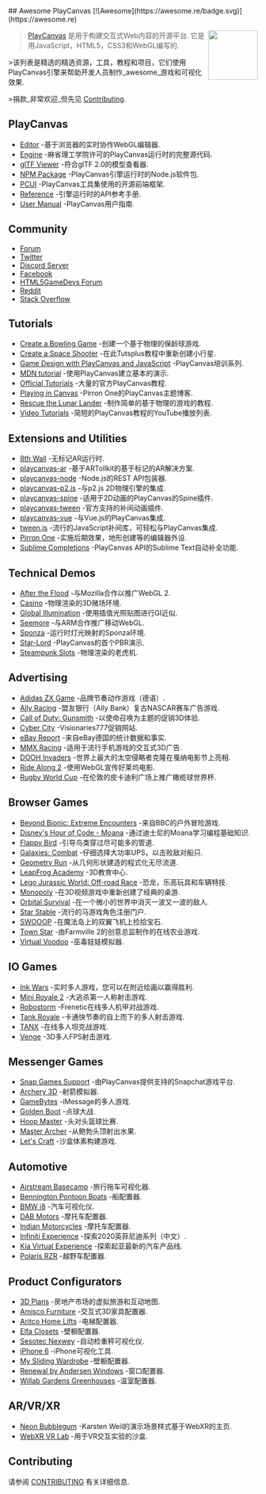 <div class="github-widget" data-repo="playcanvas/awesome-playcanvas"></div>
<script async src="https://pagead2.googlesyndication.com/pagead/js/adsbygoogle.js"></script><ins class="adsbygoogle" style="display:block" data-ad-client="ca-pub-6890694312814945" data-ad-slot="5473692530" data-ad-format="auto"  data-full-width-responsive="true"></ins><script>(adsbygoogle = window.adsbygoogle || []).push({});</script>
## Awesome PlayCanvas [![Awesome](https://awesome.re/badge.svg)](https://awesome.re)

> <img src="https://raw.githubusercontent.com/playcanvas/awesome-playcanvas/master/playcanvas-logo.png" align="right" width="100">
>
> [PlayCanvas](https://playcanvas.com/) 是用于构建交互式Web内容的开源平台. 它是用JavaScript，HTML5，CSS3和WebGL编写的.
>
&gt;该列表是精选的精选资源，工具，教程和项目，它们使用PlayCanvas引擎来帮助开发人员制作_awesome_游戏和可视化效果.
>
&gt;捐款_非常欢迎_但先见 [Contributing](#contributing).



## PlayCanvas

- [Editor](https://playcanvas.com/) -基于浏览器的实时协作WebGL编辑器.
- [Engine](https://github.com/playcanvas/engine) -麻省理工学院许可的PlayCanvas运行时的完整源代码.
- [glTF Viewer](https://playcanvas.com/viewer) -符合glTF 2.0的模型查看器.
- [NPM Package](https://www.npmjs.com/package/playcanvas) -PlayCanvas引擎运行时的Node.js软件包.
- [PCUI](http://playcanvas.github.io/pcui/) -PlayCanvas工具集使用的开源前端框架.
- [Reference](https://developer.playcanvas.com/en/api/) -引擎运行时的API参考手册.
- [User Manual](https://developer.playcanvas.com/en/user-manual/) -PlayCanvas用户指南.

## Community

- [Forum](https://forum.playcanvas.com/)
- [Twitter](https://twitter.com/playcanvas)
- [Discord Server](https://discord.gg/RSaMRzg)
- [Facebook](https://www.facebook.com/playcanvas/)
- [HTML5GameDevs Forum](https://www.html5gamedevs.com/tags/playcanvas/)
- [Reddit](https://www.reddit.com/r/PlayCanvas/)
- [Stack Overflow](https://stackoverflow.com/questions/tagged/playcanvas)

## Tutorials

- [Create a Bowling Game](https://www.gamefromscratch.com/post/2017/05/25/PlayCanvas-Engine-Revisited.aspx) -创建一个基于物理的保龄球游戏.
- [Create a Space Shooter](https://gamedevelopment.tutsplus.com/tutorials/create-a-space-shooter-with-playcanvas-part-1--cms-28066) -在此Tutsplus教程中重新创建小行星.
- [Game Design with PlayCanvas and JavaScript](https://www.codemahal.com/tutorials/playcanvas/) -PlayCanvas培训系列.
- [MDN tutorial](https://developer.mozilla.org/en-US/docs/Games/Techniques/3D_on_the_web/Building_up_a_basic_demo_with_PlayCanvas) -使用PlayCanvas建立基本的演示.
- [Official Tutorials](https://developer.playcanvas.com/en/tutorials/) -大量的官方PlayCanvas教程.
- [Playing in Canvas](http://pirron.one/playingincanvas/) -Pirron One的PlayCanvas主题博客.
- [Rescue the Lunar Lander](https://medium.com/@omar4ur/rescue-the-lunar-lander-a-coderdojo-tutorial-5217d463e26a) -制作简单的基于物理的游戏的教程.
- [Video Tutorials](https://www.youtube.com/playlist?list=PLy57qL2R3Z6NlBQBEMnjVPT0iz320i4Ko) -简短的PlayCanvas教程的YouTube播放列表.

## Extensions and Utilities

- [8th Wall](https://www.8thwall.com/docs/web/#getting-started-with-playcanvas) -无标记AR运行时.
- [playcanvas-ar](https://github.com/playcanvas/playcanvas-ar) -基于ARTollkit的基于标记的AR解决方案.
- [playcanvas-node](https://github.com/yushimatenjin/playcanvas-node) -Node.js的REST API包装器.
- [playcanvas-p2.js](https://github.com/playcanvas/playcanvas-p2.js) -与p2.js 2D物理引擎的集成.
- [playcanvas-spine](https://github.com/playcanvas/playcanvas-spine) -适用于2D动画的PlayCanvas的Spine插件.
- [playcanvas-tween](https://github.com/playcanvas/playcanvas-tween) -官方支持的补间动画插件.
- [playcanvas-vue](https://github.com/isobolewski/playcanvas-vue) -与Vue.js的PlayCanvas集成.
- [tween.js](https://github.com/tweenjs/tween.js/) -流行的JavaScript补间库，可轻松与PlayCanvas集成.
- [Pirron One](https://pic.pirron-rodon.one) -实施后期效果，地形创建等的编辑器外设.
- [Sublime Completions](https://github.com/playcanvas/sublime-completions) -PlayCanvas API的Sublime Text自动补全功能.

## Technical Demos

- [After the Flood](https://playcanv.as/p/44MRmJRU/) -与Mozilla合作以推广WebGL 2.
- [Casino](https://playcanv.as/p/LpmXGUe6/) -物理渲染的3D赌场环境.
- [Global Illumination](https://playcanv.as/p/ZV4PW6wr/) -使用插值光照贴图进行GI近似.
- [Seemore](https://playcanv.as/p/MflWvdTW/) -与ARM合作推广移动WebGL.
- [Sponza](https://playcanv.as/p/txPePQvy/) -运行时灯光映射的Sponza环境.
- [Star-Lord](https://playcanv.as/p/SA7hVBLt/) -PlayCanvas的首个PBR演示.
- [Steampunk Slots](https://playcanv.as/p/nL1dYbMv) -物理渲染的老虎机.

## Advertising

- [Adidas ZX Game](https://zx-game.de) -品牌节奏动作游戏（德语）.
- [Ally Racing](https://www.allyracer.com/) -盟友银行（Ally Bank）复古NASCAR赛车广告游戏.
- [Call of Duty: Gunsmith](http://gun.playcanvas.com/) -以使命召唤为主题的促销3D体验.
- [Cyber City](https://vz777.com/cybercity/index.html) -Visionaries777促销网站.
- [eBay Report](https://www.ebay-report.de/) -来自eBay德国的统计数据和事实.
- [MMX Racing](http://mmx.playcanvas.com/?truck=johncena) -适用于流行手机游戏的交互式3D广告.
- [DOOH Invaders](https://vimeo.com/136313614) -世界上最大的太空侵略者克隆在戛纳电影节上亮相.
- [Ride Along 2](https://vimeo.com/152996271) -使用WebGL宣传好莱坞电影.
- [Rugby World Cup](https://www.youtube.com/watch?v=onOJBCC8R7A) -在伦敦的皮卡迪利广场上推广橄榄球世界杯.

## Browser Games

- [Beyond Bionic: Extreme Encounters](https://www.bbc.co.uk/cbbc/games/beyond-bionic-extreme-encounters) -来自BBC的户外冒险游戏.
- [Disney's Hour of Code - Moana](http://partners.disney.com/hour-of-code) -通过迪士尼的Moana学习编程基础知识.
- [Flappy Bird](https://playcanv.as/p/2OlkUaxF/) -引导鸟类穿过尽可能多的管道.
- [Galaxies: Combat](https://playcanv.as/p/Ikq6Uk6A/) -仔细选择大功率UPS，以击败敌对船只.
- [Geometry Run](https://www.gamee.com/game/geometryrun) -从几何形状建造的程式化无尽流道.
- [LeapFrog Academy](https://www.leapfrog.com/en-us/app-center/everywhere/landing.jsp) -3D教育中心.
- [Lego Jurassic World: Off-road Race](https://www.toggo.de/spiele/jurassic-world/jurassic-world-das-gelaenderennen-6727.htm) -恐龙，乐高玩具和车辆特技.
- [Monopoly](https://benbean.tech/monopoly-io/) -在3D视频游戏中重新创建了经典的桌游.
- [Orbital Survival](https://playcanv.as/p/3G3RnfUz/) -在一个微小的世界中消灭一波又一波的敌人.
- [Star Stable](https://www.starstable.com/en/register) -流行的马游戏角色注册门户.
- [SWOOOP](https://playcanv.as/p/JtL2iqIH/) -在魔法岛上的双翼飞机上捡拾宝石.
- [Town Star](https://gala.games) -由Farmville 2的创意总监制作的在线农业游戏.
- [Virtual Voodoo](http://www.miniclip.com/games/virtual-voodoo/en/) -巫毒娃娃模拟器.

## IO Games

- [Ink Wars](https://inkwars.io/) -实时多人游戏，您可以在附近绘画以赢得胜利.
- [Mini Royale 2](https://miniroyale2.io/) -大逃杀第一人称射击游戏.
- [Robostorm](https://robostorm.io/) -Frenetic在线多人机甲对战游戏.
- [Tank Royale](https://tankroyale.io/) -卡通快节奏的自上而下的多人射击游戏.
- [TANX](https://tanx.io) -在线多人坦克战游戏.
- [Venge](https://poki.com/en/g/venge-io) -3D多人FPS射击游戏.

## Messenger Games

- [Snap Games Support](https://support.snapchat.com/en-GB/a/games) -由PlayCanvas提供支持的Snapchat游戏平台.
- [Archery 3D](https://www.facebook.com/instantgames/play/2236502786367605/) -射箭模拟器.
- [GameBytes](https://apps.apple.com/us/app/gamebytes-games-for-imessage/id1506797690) -iMessage的多人游戏.
- [Golden Boot](https://www.facebook.com/instantgames/play/267920816949420/) -点球大战.
- [Hoop Master](https://www.facebook.com/instantgames/play/188237332468920/) -头对头篮球比赛.
- [Master Archer](https://www.facebook.com/instantgames/play/1315812941823883/) -从鲍勃头顶射出水果.
- [Let's Craft](https://www.facebook.com/instantgames/play/351725822100289/) -沙盒体素构建游戏.

## Automotive

- [Airstream Basecamp](https://www.airstream.com/travel-trailers/airstream-basecamp-3d-experience/) -旅行拖车可视化器.
- [Bennington Pontoon Boats](https://www.benningtonmarine.com/en-us/build-model/) -船配置器.
- [BMW i8](http://car.playcanvas.com) -汽车可视化仪.
- [DAB Motors](https://dabmotors.com/configurator/) -摩托车配置器.
- [Indian Motorcycles](https://www.indianmotorcycle.com/en-us/scout-bobber/build-color/) -摩托车配置器.
- [Infiniti Experience](https://beijing.infiniti-experience.com/) -探索2020英菲尼迪系列（中文）.
- [Kia Virtual Experience](https://www.kiavirtualexperience.com/) -探索起亚最新的汽车产品线.
- [Polaris RZR](https://rzr.polaris.com/en-us/build-model/) -越野车配置器.

## Product Configurators

- [3D Plans](https://3dplans.com) -房地产市场的虚拟旅游和互动地图.
- [Amisco Furniture](https://www.amisco.com/en_us/uprightstool) -交互式3D家具配置器.
- [Aritco Home Lifts](http://www.aritcohomelifts.com/build-your-lift/) -电梯配置器.
- [Elfa Closets](http://elfa.com/sv-se/planner) -壁橱配置器.
- [Sesotec Nexwey](https://www.sesotec.com/na/en-US/lp/nexwey) -自动检重秤可视化仪.
- [iPhone 6](http://phone.playcanvas.com) -iPhone可视化工具.
- [My Sliding Wardrobe](https://www.myslidingwardrobe.co.uk/design-your-wardrobe/) -壁橱配置器.
- [Renewal by Andersen Windows](https://www.renewalbyandersen.com/windows-doors/replacement-windows/double-hung) -窗口配置器.
- [Willab Gardens Greenhouses](http://www.vaxthusguiden.se/) -温室配置器.

## AR/VR/XR

- [Neon Bubblegum](https://www.rtz23.de/) -Karsten Weil的演示场景样式基于WebXR的主页.
- [WebXR VR Lab](https://playcanvas.com/project/446331/overview/webxr-vr-lab) -用于VR交互实验的沙盒.

## Contributing

请参阅 [CONTRIBUTING](https://github.com/playcanvas/awesome-playcanvas/blob/master/CONTRIBUTING.md) 有关详细信息.
